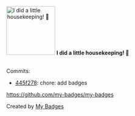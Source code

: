 <img src="https://github.com/my-badges/my-badges/blob/master/src/all-badges/chore-commit/chore-commit.png?raw=true" alt="I did a little housekeeping! 🧹" title="I did a little housekeeping! 🧹" width="128">
<strong>I did a little housekeeping! 🧹</strong>
<br><br>

Commits:

- <a href="https://github.com/tyrann0us/tyrann0us/commit/445f27874e5c0db5ebfe891d8feb6541204e82aa">445f278</a>: chore: add badges

https://github.com/my-badges/my-badges


Created by <a href="https://github.com/my-badges/my-badges">My Badges</a>